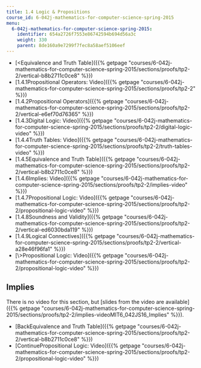 ```yaml
---
title: 1.4 Logic & Propositions
course_id: 6-042j-mathematics-for-computer-science-spring-2015
menu:
  6-042j-mathematics-for-computer-science-spring-2015:
    identifier: 654a2726f7553e86742594b694d56a3c
    weight: 330
    parent: 8de160a9e7299f7fec8a58aef5106eef
---
```

*   [<Equivalence and Truth Table]({{% getpage "courses/6-042j-mathematics-for-computer-science-spring-2015/sections/proofs/tp2-2/vertical-b8b2711c0ce8" %}})
*   [1.4.1Propositional Operators: Video]({{% getpage "courses/6-042j-mathematics-for-computer-science-spring-2015/sections/proofs/tp2-2" %}})
*   [1.4.2Propositional Operators]({{% getpage "courses/6-042j-mathematics-for-computer-science-spring-2015/sections/proofs/tp2-2/vertical-e6ef70d76365" %}})
*   [1.4.3Digital Logic: Video]({{% getpage "courses/6-042j-mathematics-for-computer-science-spring-2015/sections/proofs/tp2-2/digital-logic-video" %}})
*   [1.4.4Truth Tables: Video]({{% getpage "courses/6-042j-mathematics-for-computer-science-spring-2015/sections/proofs/tp2-2/truth-tables-video" %}})
*   [1.4.5Equivalence and Truth Table]({{% getpage "courses/6-042j-mathematics-for-computer-science-spring-2015/sections/proofs/tp2-2/vertical-b8b2711c0ce8" %}})
*   [1.4.6Implies: Video]({{% getpage "courses/6-042j-mathematics-for-computer-science-spring-2015/sections/proofs/tp2-2/implies-video" %}})
*   [1.4.7Propositional Logic: Video]({{% getpage "courses/6-042j-mathematics-for-computer-science-spring-2015/sections/proofs/tp2-2/propositional-logic-video" %}})
*   [1.4.8Soundness and Validity]({{% getpage "courses/6-042j-mathematics-for-computer-science-spring-2015/sections/proofs/tp2-2/vertical-ed6030bda119" %}})
*   [1.4.9Logical Connectives]({{% getpage "courses/6-042j-mathematics-for-computer-science-spring-2015/sections/proofs/tp2-2/vertical-a28e46f96fa1" %}})
*   [\\>Propositional Logic: Video]({{% getpage "courses/6-042j-mathematics-for-computer-science-spring-2015/sections/proofs/tp2-2/propositional-logic-video" %}})

Implies
-------

There is no video for this section, but [slides from the video are available]({{% getpage "courses/6-042j-mathematics-for-computer-science-spring-2015/sections/proofs/tp2-2/implies-videoMIT6_042JS16_Implies" %}}).

*   [BackEquivalence and Truth Table]({{% getpage "courses/6-042j-mathematics-for-computer-science-spring-2015/sections/proofs/tp2-2/vertical-b8b2711c0ce8" %}})
*   [ContinuePropositional Logic: Video]({{% getpage "courses/6-042j-mathematics-for-computer-science-spring-2015/sections/proofs/tp2-2/propositional-logic-video" %}})